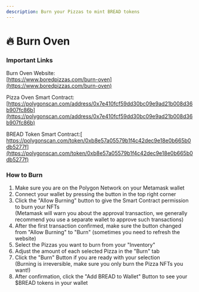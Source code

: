 ```yaml
---
description: Burn your Pizzas to mint BREAD tokens
---
```


# 🔥 Burn Oven

### Important Links

Burn Oven Website: \
[https://www.boredpizzas.com/burn-oven](https://www.boredpizzas.com/burn-oven)

Pizza Oven Smart Contract:\
[https://polygonscan.com/address/0x7e410fcf59dd30bc09e9ad21b008d36b907fc86b](https://polygonscan.com/address/0x7e410fcf59dd30bc09e9ad21b008d36b907fc86b)

BREAD Token Smart Contract:[\
https://polygonscan.com/token/0xb8e57a05579b1f4c42dec9e18e0b665b0db5277f](https://polygonscan.com/token/0xb8e57a05579b1f4c42dec9e18e0b665b0db5277f)

### How to Burn

1. Make sure you are on the Polygon Network on your Metamask wallet
2. Connect your wallet by pressing the button in the top right corner
3. Click the "Allow Burning" button to give the Smart Contract permission to burn your NFTs\
   (Metamask will warn you about the approval transaction, we generally recommend you use a separate wallet to approve such transactions)
4. After the first transaction confirmed, make sure the button changed from "Allow Burning" to "Burn" (sometimes you need to refresh the website)
5. Select the Pizzas you want to burn from your "Inventory"
6. Adjust the amount of each selected Pizza in the "Burn" tab
7. Click the "Burn" Button if you are ready with your selection\
   (Burning is irreversible, make sure you only burn the Pizza NFTs you want!)
8. After confirmation, click the "Add BREAD to Wallet" Button to see your $BREAD tokens in your wallet


